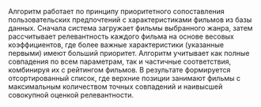 Алгоритм работает по принципу приоритетного сопоставления пользовательских предпочтений с характеристиками фильмов из базы данных. Сначала система загружает фильмы выбранного жанра, затем рассчитывает релевантность каждого фильма на основе весовых коэффициентов, где более важные характеристики (указанные первыми) имеют больший приоритет. Алгоритм учитывает как полные совпадения по всем параметрам, так и частичные соответствия, комбинируя их с рейтингом фильмов. В результате формируется отсортированный список, где верхние позиции занимают фильмы с максимальным количеством точных совпадений и наивысшей совокупной оценкой релевантности.
